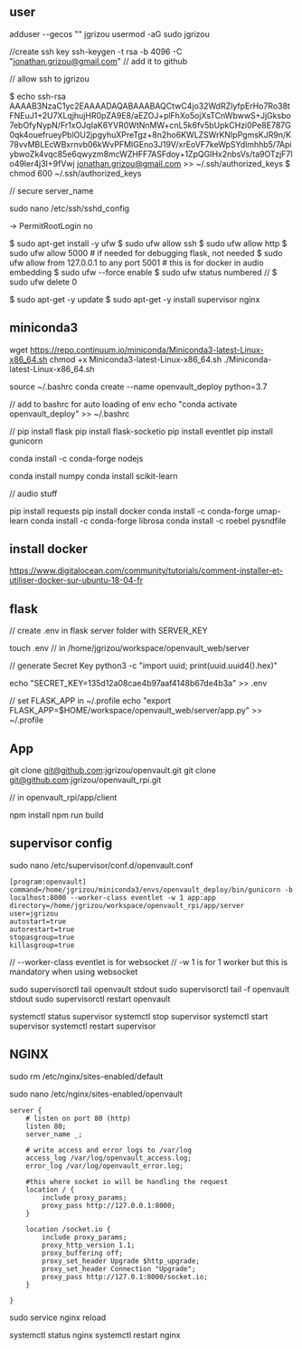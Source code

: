

## user

adduser --gecos "" jgrizou
usermod -aG sudo jgrizou

//create ssh key
ssh-keygen -t rsa -b 4096 -C "jonathan.grizou@gmail.com"
// add it to github

// allow ssh to jgrizou

$ echo ssh-rsa AAAAB3NzaC1yc2EAAAADAQABAAABAQCtwC4jo32WdRZlyfpErHo7Ro38tFNEuJ1+2U7XLqjhujHR0pZA9E8/aEZOJ+plFhXo5ojXsTCnWbwwS+JjGksbo7ebOfyNypN/Fr1xOJqIaK6YVR0WtNnMW+cnL5k6fv5bUpkCHzi0Pe8E787G0qk4ouefrueyPblOU2jpgyhuXPreTgz+8n2ho6KWLZSWrKNIpPgmsKJR9n/K78vvMBLEcWBxrnvb06kWvPFMIGEno3J19V/xrEoVF7keWpSYdlmhhb5/7ApiybwoZk4vqc85e6qwyzm8mcWZHFF7ASFdoy+1ZpQGIHx2nbsVs/ta9OTzjF7Io49ler4j3I+9fVwj jonathan.grizou@gmail.com >> ~/.ssh/authorized_keys
$ chmod 600 ~/.ssh/authorized_keys

// secure server_name

sudo nano /etc/ssh/sshd_config

-> PermitRootLogin no


$ sudo apt-get install -y ufw
$ sudo ufw allow ssh
$ sudo ufw allow http
$ sudo ufw allow 5000  # if needed for debugging flask, not needed
$ sudo ufw allow from 127.0.0.1 to any port 5001 # this is for docker in audio embedding
$ sudo ufw --force enable
$ sudo ufw status numbered
// $ sudo ufw delete 0

$ sudo apt-get -y update
$ sudo apt-get -y install supervisor nginx

## miniconda3

wget https://repo.continuum.io/miniconda/Miniconda3-latest-Linux-x86_64.sh
chmod +x Miniconda3-latest-Linux-x86_64.sh
./Miniconda-latest-Linux-x86_64.sh

source ~/.bashrc
conda create --name openvault_deploy python=3.7

// add to bashrc for auto loading of env
echo "conda activate openvault_deploy" >> ~/.bashrc

//
pip install flask
pip install flask-socketio
pip install eventlet
pip install gunicorn

conda install -c conda-forge nodejs

conda install numpy
conda install scikit-learn

// audio stuff

pip install requests
pip install docker
conda install -c conda-forge umap-learn
conda install -c conda-forge librosa
conda install -c roebel pysndfile

## install docker

https://www.digitalocean.com/community/tutorials/comment-installer-et-utiliser-docker-sur-ubuntu-18-04-fr


## flask

// create .env in flask server folder with SERVER_KEY

touch .env // in /home/jgrizou/workspace/openvault_web/server

// generate Secret Key
python3 -c "import uuid; print(uuid.uuid4().hex)"

echo "SECRET_KEY=135d12a08cae4b97aaf4148b67de4b3a" >> .env

// set FLASK_APP in ~/.profile
echo "export FLASK_APP=$HOME/workspace/openvault_web/server/app.py" >> ~/.profile


## App

git clone git@github.com:jgrizou/openvault.git
git clone git@github.com:jgrizou/openvault_rpi.git

// in openvault_rpi/app/client

npm install
npm run build

## supervisor config

sudo nano /etc/supervisor/conf.d/openvault.conf

```
[program:openvault]
command=/home/jgrizou/miniconda3/envs/openvault_deploy/bin/gunicorn -b localhost:8000 --worker-class eventlet -w 1 app:app
directory=/home/jgrizou/workspace/openvault_rpi/app/server
user=jgrizou
autostart=true
autorestart=true
stopasgroup=true
killasgroup=true
```

// --worker-class eventlet is for websocket
// -w 1 is for 1 worker but this is mandatory when using websocket

sudo supervisorctl tail openvault stdout
sudo supervisorctl tail -f openvault stdout
sudo supervisorctl restart openvault


systemctl status supervisor
systemctl stop supervisor
systemctl start supervisor
systemctl restart supervisor


## NGINX

sudo rm /etc/nginx/sites-enabled/default

sudo nano /etc/nginx/sites-enabled/openvault

```
server {
    # listen on port 80 (http)
    listen 80;
    server_name _;

    # write access and error logs to /var/log
    access_log /var/log/openvault_access.log;
    error_log /var/log/openvault_error.log;

    #this where socket io will be handling the request
    location / {
        include proxy_params;
        proxy_pass http://127.0.0.1:8000;
    }

    location /socket.io {
        include proxy_params;
        proxy_http_version 1.1;
        proxy_buffering off;
        proxy_set_header Upgrade $http_upgrade;
        proxy_set_header Connection "Upgrade";
        proxy_pass http://127.0.1:8000/socket.io;
    }

}
```

sudo service nginx reload

systemctl status nginx
systemctl restart nginx
